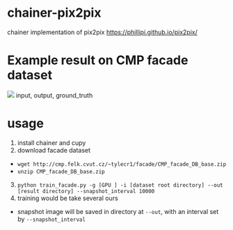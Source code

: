 # chainer-pix2pix
chainer implementation of pix2pix
https://phillipi.github.io/pix2pix/

# Example result on CMP facade dataset
<img src="https://github.com/mattya/chainer-pix2pix/blob/master/image/example.png?raw=true">
input, output, ground_truth


# usage
1. install chainer and cupy
2. download facade dataset
 - `wget http://cmp.felk.cvut.cz/~tylecr1/facade/CMP_facade_DB_base.zip`
 - `unzip CMP_facade_DB_base.zip`
3. `python train_facade.py -g [GPU ] -i [dataset root directory] --out [result directory] --snapshot_interval 10000`
4. training would be take several ours
 - snapshot image will be saved in directory at `--out`, with an interval set by `--snapshot_interval`


